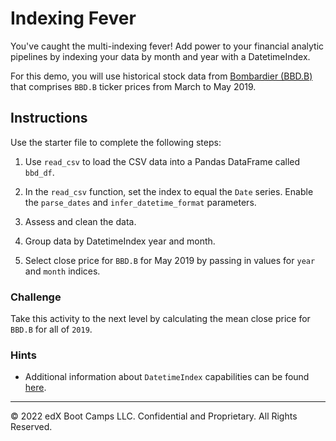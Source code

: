 # Indexing Fever

You've caught the multi-indexing fever! Add power to your financial analytic pipelines by indexing your data by month and year with a DatetimeIndex.

For this demo, you will use historical stock data from [Bombardier (BBD.B)](https://web.tmxmoney.com/quote.php?qm_symbol=BBD.B) that comprises `BBD.B` ticker prices from March to May 2019.

## Instructions

Use the starter file to complete the following steps:

1. Use `read_csv` to load the CSV data into a Pandas DataFrame called `bbd_df`.

2. In the `read_csv` function, set the index to equal the `Date` series. Enable the  `parse_dates` and `infer_datetime_format` parameters.

3. Assess and clean the data.

4. Group data by DatetimeIndex year and month.

5. Select close price for `BBD.B` for May 2019 by passing in values for `year` and `month` indices.

### Challenge

Take this activity to the next level by calculating the mean close price for `BBD.B` for all of `2019`.

### Hints

* Additional information about `DatetimeIndex` capabilities can be found [here](https://pandas.pydata.org/pandas-docs/stable/reference/api/pandas.DatetimeIndex.html).

---

© 2022 edX Boot Camps LLC. Confidential and Proprietary. All Rights Reserved.
